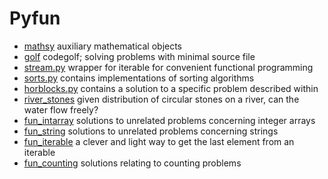 # Pyfun
* [mathsy](https://github.com/samikoz/pyfun/tree/master/mathsy)
auxiliary mathematical objects  
* [golf](https://github.com/samikoz/pyfun/tree/master/golf)
codegolf; solving problems with minimal source file
* [stream.py](https://github.com/samikoz/pyfun/blob/master/stream.py) 
wrapper for iterable for convenient functional programming
* [sorts.py](https://github.com/samikoz/pyfun/blob/master/sorts.py) 
contains implementations of sorting algorithms
* [horblocks.py](https://github.com/samikoz/pyfun/blob/master/horblocks.py) 
contains a solution to a specific problem described within
* [river_stones](https://github.com/samikoz/pyfun/tree/master/river_stones)
given distribution of circular stones on a river, can the water flow freely?
* [fun_intarray](https://github.com/samikoz/pyfun/tree/master/fun_intarray)
solutions to unrelated problems concerning integer arrays
* [fun_string](https://github.com/samikoz/pyfun/tree/master/fun_string)
solutions to unrelated problems concerning strings
* [fun_iterable](https://github.com/samikoz/pyfun/blob/master/fun_iterable.py)
a clever and light way to get the last element from an iterable
* [fun_counting](https://github.com/samikoz/pyfun/blob/master/fun_counting.py)
solutions relating to counting problems
